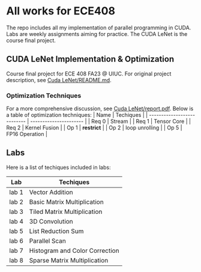 # All works for ECE408

The repo includes all my implementation of parallel programming in CUDA. Labs are weekly assignments aiming for practice. The CUDA LeNet is the course final project.

## CUDA LeNet Implementation & Optimization
Course final project for ECE 408 FA23 @ UIUC. For original project description, see [Cuda LeNet/README.md](_README.md).

### Optimization Techniques
For a more comprehensive discussion, see [Cuda LeNet/report.pdf](report.pdf). Below is a table of optimization techniques:
| Name                | Techiques                    |
| --------------------------- | ---------------------- |
| Req 0 | Stream |
| Req 1 | Tensor Core |
| Req 2 | Kernel Fusion |
| Op 1 | __restrict__ |
| Op 2 | loop unrolling |
| Op 5 | FP16 Operation |


## Labs

Here is a list of techiques included in labs:

| Lab                 | Techiques                    |
| --------------------------- | ---------------------- |
| lab 1 | Vector Addition |
| lab 2 | Basic Matrix Multiplication |
| lab 3 | Tiled Matrix Multiplication |
| lab 4 | 3D Convolution |
| lab 5 | List Reduction Sum |
| lab 6 | Parallel Scan |
| lab 7 | Histogram and Color Correction |
| lab 8 | Sparse Matrix Multiplication |
